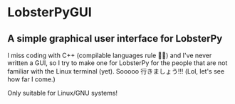 # LobsterPyGUI
## A simple graphical user interface for LobsterPy 

I miss coding with C++ (compilable languages rule 🤘🏻) and I've never written a GUI, so I try to make one for LobsterPy for the people that are not familiar with the Linux terminal (yet). Sooooo 行きましょう!!! (Lol, let's see how far I come.)

Only suitable for Linux/GNU systems!
